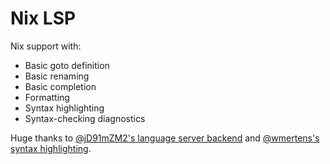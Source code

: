 # Nix LSP

Nix support with:
- Basic goto definition
- Basic renaming
- Basic completion
- Formatting
- Syntax highlighting
- Syntax-checking diagnostics

Huge thanks to [@jD91mZM2's language server backend](https://github.com/nix-community/rnix-lsp/) and [@wmertens's syntax highlighting](https://github.com/wmertens/sublime-nix/blob/master/nix.tmLanguage).
